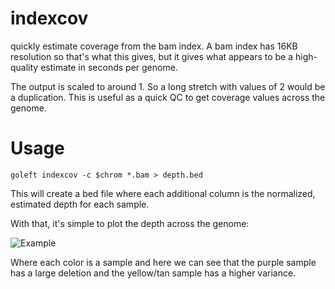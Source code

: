 indexcov
========

quickly estimate coverage from the bam index. 
A bam index has 16KB resolution so that's what this gives, but it gives what appears to be a high-quality estimate
in seconds per genome.

The output is scaled to around 1. So a long stretch with values of 2 would be a duplication.
This is useful as a quick QC to get coverage values across the genome.

Usage
=====

```
goleft indexcov -c $chrom *.bam > depth.bed
```

This will create a bed file where each additional column is the normalized, estimated depth for each
sample.

With that, it's simple to plot the depth across the genome:

![Example](https://cloud.githubusercontent.com/assets/1739/21273832/a42c3a6c-c382-11e6-9bd1-3870a8333c04.png "example depth")

Where each color is a sample and here we can see that the purple sample has a large deletion and the yellow/tan sample has a
higher variance.


